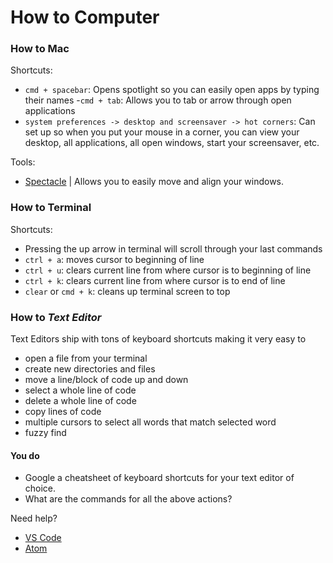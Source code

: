 # How to Computer

### How to Mac

Shortcuts:
- `cmd + spacebar`:
  Opens spotlight so you can easily open apps by typing their names
-`cmd + tab`: Allows you to tab or arrow through open applications
- `system preferences -> desktop and screensaver -> hot corners`: Can set up so when
you put your mouse in a corner, you can view your desktop, all applications, all open windows, start your screensaver, etc.

Tools:
- [Spectacle](https://www.spectacleapp.com) | Allows you to easily move and align your windows.


### How to Terminal

Shortcuts:
- Pressing the up arrow in terminal will scroll through your last commands
- `ctrl + a`: moves cursor to beginning of line
- `ctrl + u`: clears current line from where cursor is to beginning of line
- `ctrl + k`: clears current line from where cursor is to end of line
- `clear` or `cmd + k`: cleans up terminal screen to top


### How to *Text Editor*

Text Editors ship with tons of keyboard shortcuts making it very easy to
- open a file from your terminal
- create new directories and files
- move a line/block of code up and down
- select a whole line of code
- delete a whole line of code
- copy lines of code
- multiple cursors to select all words that match selected word
- fuzzy find

#### You do
- Google a cheatsheet of keyboard shortcuts for your text editor of choice.
- What are the commands for all the above actions?


Need help?
   - [VS Code](https://code.visualstudio.com/shortcuts/keyboard-shortcuts-macos.pdf)
   - [Atom](https://www.bugsnag.com/blog/atom-editor-cheat-sheet)
